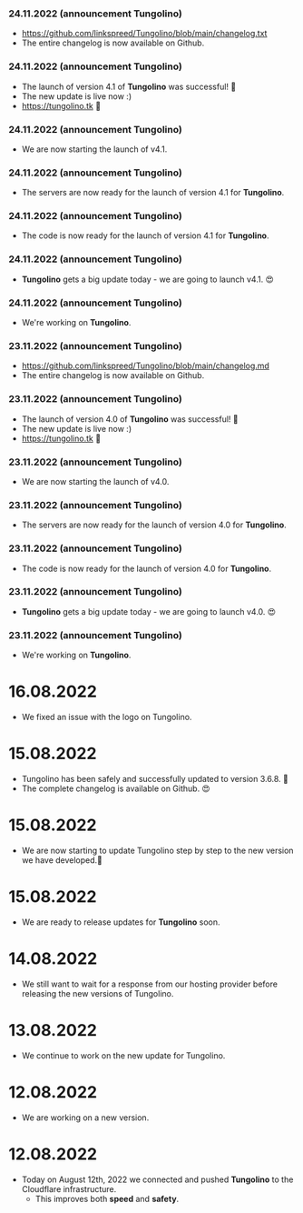 ### 24.11.2022 (announcement Tungolino)
- https://github.com/linkspreed/Tungolino/blob/main/changelog.txt
- The entire changelog is now available on Github.

### 24.11.2022 (announcement Tungolino)
- The launch of version 4.1 of **Tungolino** was successful! 🥳
- The new update is live now :)
- https://tungolino.tk 🔗

### 24.11.2022 (announcement Tungolino)
- We are now starting the launch of v4.1.

### 24.11.2022 (announcement Tungolino)
- The servers are now ready for the launch of version 4.1 for **Tungolino**.

### 24.11.2022 (announcement Tungolino)
- The code is now ready for the launch of version 4.1 for **Tungolino**.

### 24.11.2022 (announcement Tungolino)
-  **Tungolino** gets a big update today - we are going to launch v4.1. 😍

### 24.11.2022 (announcement Tungolino)
- We're working on **Tungolino**.

### 23.11.2022 (announcement Tungolino)
- https://github.com/linkspreed/Tungolino/blob/main/changelog.md
- The entire changelog is now available on Github.

### 23.11.2022 (announcement Tungolino)
- The launch of version 4.0 of **Tungolino** was successful! 🥳
- The new update is live now :)
- https://tungolino.tk 🔗

### 23.11.2022 (announcement Tungolino)
- We are now starting the launch of v4.0.

### 23.11.2022 (announcement Tungolino)
- The servers are now ready for the launch of version 4.0 for **Tungolino**.

### 23.11.2022 (announcement Tungolino)
- The code is now ready for the launch of version 4.0 for **Tungolino**.

### 23.11.2022 (announcement Tungolino)
-  **Tungolino** gets a big update today - we are going to launch v4.0. 😍

### 23.11.2022 (announcement Tungolino)
- We're working on **Tungolino**.

# 16.08.2022
  - We fixed an issue with the logo on Tungolino.

# 15.08.2022
  - Tungolino has been safely and successfully updated to version 3.6.8. 🚀
  - The complete changelog is available on Github. 😍

# 15.08.2022
  - We are now starting to update Tungolino step by step to the new version we have developed.🥳

# 15.08.2022
  - We are ready to release updates for **Tungolino** soon.

# 14.08.2022
  - We still want to wait for a response from our hosting provider before releasing the new versions of Tungolino.

# 13.08.2022
  - We continue to work on the new update for Tungolino.

# 12.08.2022
  - We are working on a new version.

# 12.08.2022
  - Today on August 12th, 2022 we connected and pushed **Tungolino** to the Cloudflare infrastructure.
     - This improves both **speed** and **safety**.
